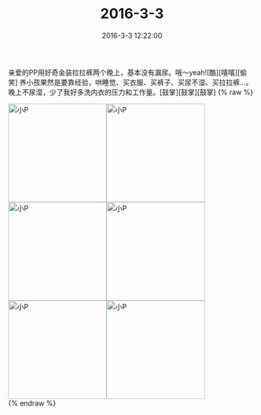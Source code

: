 ﻿---
title: 2016-3-3
date: 2016-3-3 12:22:00
tags:
categories: 妈妈
---
亲爱的PP用好奇金装拉拉裤两个晚上，基本没有漏尿。哦～yeah![酷][嘻嘻][偷笑]
养小孩果然是要靠经验，哄睡觉、买衣服、买裤子、买尿不湿、买拉拉裤…。
晚上不尿湿，少了我好多洗内衣的压力和工作量。[鼓掌][鼓掌][鼓掌]
{% raw %}
<div style="width:500 px">
<div style="float:left; width:100 px"><img src="/images/微信图片_20171012135042.jpg" width="200" alt="小P"></div>
<div style="float:left; width:100 px"><img src="/images/微信图片_20171012135051.jpg" width="200" alt="小P"></div>
<div style="float:left; width:100 px"><img src="/images/微信图片_20171012135058.jpg" width="200" alt="小P"></div>
<div style="float:left; width:100 px"><img src="/images/微信图片_20171012135106.jpg" width="200" alt="小P"></div>
<div style="float:left; width:100 px"><img src="/images/微信图片_20171012135114.jpg" width="200" alt="小P"></div>
<div style="float:left; width:100 px"><img src="/images/微信图片_20171012135121.jpg" width="200" alt="小P"></div>
<div style="clear:both"></div>
</div>
{% endraw %}
